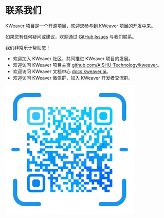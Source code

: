# 联系我们

KWeaver 项目是一个开源项目，欢迎您参与到 KWeaver 项目的开发中来。

如果您有任何疑问或建议，欢迎通过 [GitHub Issues](https://github.com/AISHU-Technology/kweaver/issues) 与我们联系。

我们非常乐于帮助您！
- 欢迎加入 KWeaver 社区，共同推进 KWeaver 项目的发展。
- 欢迎访问 KWeaver 项目主页 [github.com/AISHU-Technology/kweaver](https://github.com/AISHU-Technology/kweaver)。
- 欢迎访问 KWeaver 文档中心 [docs.kweaver.ai](https://docs.kweaver.ai)。
- 欢迎访问 KWeaver 微信群，加入 KWeaver 开发者交流群。


![KWeaver 社区微信群二维码](../../images/wx_qr_code.png)

